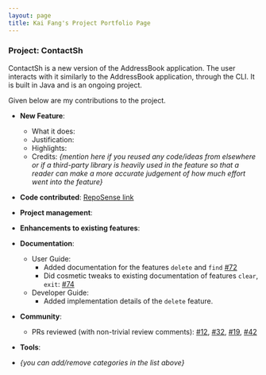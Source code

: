 ```yaml
---
layout: page
title: Kai Fang's Project Portfolio Page
---
```


### Project: ContactSh

ContactSh is a new version of the AddressBook application.
The user interacts with it similarly to the AddressBook application, through the CLI.
It is built in Java and is an ongoing project.

Given below are my contributions to the project.

* **New Feature**: 
  * What it does: 
  * Justification: 
  * Highlights: 
  * Credits: *{mention here if you reused any code/ideas from elsewhere or if a third-party library is heavily used in the feature so that a reader can make a more accurate judgement of how much effort went into the feature}*

* **Code contributed**: [RepoSense link]()

* **Project management**:

* **Enhancements to existing features**:

* **Documentation**:
  * User Guide:
    * Added documentation for the features `delete` and `find` [\#72]()
    * Did cosmetic tweaks to existing documentation of features `clear`, `exit`: [\#74]()
  * Developer Guide:
    * Added implementation details of the `delete` feature.

* **Community**:
  * PRs reviewed (with non-trivial review comments): [\#12](), [\#32](), [\#19](), [\#42]()

* **Tools**:

* _{you can add/remove categories in the list above}_

